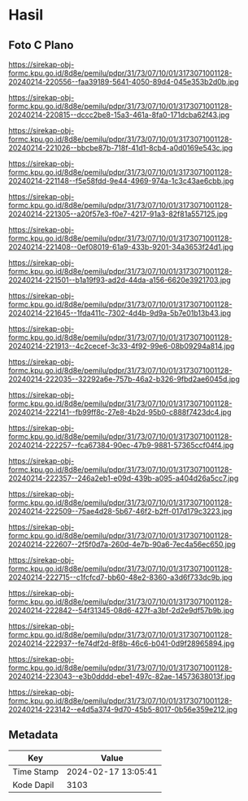 # Hasil

## Foto C Plano

https://sirekap-obj-formc.kpu.go.id/8d8e/pemilu/pdpr/31/73/07/10/01/3173071001128-20240214-220556--faa39189-5641-4050-89d4-045e353b2d0b.jpg

https://sirekap-obj-formc.kpu.go.id/8d8e/pemilu/pdpr/31/73/07/10/01/3173071001128-20240214-220815--dccc2be8-15a3-461a-8fa0-171dcba62f43.jpg

https://sirekap-obj-formc.kpu.go.id/8d8e/pemilu/pdpr/31/73/07/10/01/3173071001128-20240214-221026--bbcbe87b-718f-41d1-8cb4-a0d0169e543c.jpg

https://sirekap-obj-formc.kpu.go.id/8d8e/pemilu/pdpr/31/73/07/10/01/3173071001128-20240214-221148--f5e58fdd-9e44-4969-974a-1c3c43ae6cbb.jpg

https://sirekap-obj-formc.kpu.go.id/8d8e/pemilu/pdpr/31/73/07/10/01/3173071001128-20240214-221305--a20f57e3-f0e7-4217-91a3-82f81a557125.jpg

https://sirekap-obj-formc.kpu.go.id/8d8e/pemilu/pdpr/31/73/07/10/01/3173071001128-20240214-221408--0ef08019-61a9-433b-9201-34a3653f24d1.jpg

https://sirekap-obj-formc.kpu.go.id/8d8e/pemilu/pdpr/31/73/07/10/01/3173071001128-20240214-221501--b1a19f93-ad2d-44da-a156-6620e3921703.jpg

https://sirekap-obj-formc.kpu.go.id/8d8e/pemilu/pdpr/31/73/07/10/01/3173071001128-20240214-221645--1fda411c-7302-4d4b-9d9a-5b7e01b13b43.jpg

https://sirekap-obj-formc.kpu.go.id/8d8e/pemilu/pdpr/31/73/07/10/01/3173071001128-20240214-221913--4c2cecef-3c33-4f92-99e6-08b09294a814.jpg

https://sirekap-obj-formc.kpu.go.id/8d8e/pemilu/pdpr/31/73/07/10/01/3173071001128-20240214-222035--32292a6e-757b-46a2-b326-9fbd2ae6045d.jpg

https://sirekap-obj-formc.kpu.go.id/8d8e/pemilu/pdpr/31/73/07/10/01/3173071001128-20240214-222141--fb99ff8c-27e8-4b2d-95b0-c888f7423dc4.jpg

https://sirekap-obj-formc.kpu.go.id/8d8e/pemilu/pdpr/31/73/07/10/01/3173071001128-20240214-222257--fca67384-90ec-47b9-9881-57365ccf04f4.jpg

https://sirekap-obj-formc.kpu.go.id/8d8e/pemilu/pdpr/31/73/07/10/01/3173071001128-20240214-222357--246a2eb1-e09d-439b-a095-a404d26a5cc7.jpg

https://sirekap-obj-formc.kpu.go.id/8d8e/pemilu/pdpr/31/73/07/10/01/3173071001128-20240214-222509--75ae4d28-5b67-46f2-b2ff-017d179c3223.jpg

https://sirekap-obj-formc.kpu.go.id/8d8e/pemilu/pdpr/31/73/07/10/01/3173071001128-20240214-222607--2f5f0d7a-260d-4e7b-90a6-7ec4a56ec650.jpg

https://sirekap-obj-formc.kpu.go.id/8d8e/pemilu/pdpr/31/73/07/10/01/3173071001128-20240214-222715--c1fcfcd7-bb60-48e2-8360-a3d6f733dc9b.jpg

https://sirekap-obj-formc.kpu.go.id/8d8e/pemilu/pdpr/31/73/07/10/01/3173071001128-20240214-222842--54f31345-08d6-427f-a3bf-2d2e9df57b9b.jpg

https://sirekap-obj-formc.kpu.go.id/8d8e/pemilu/pdpr/31/73/07/10/01/3173071001128-20240214-222937--fe74df2d-8f8b-46c6-b041-0d9f28965894.jpg

https://sirekap-obj-formc.kpu.go.id/8d8e/pemilu/pdpr/31/73/07/10/01/3173071001128-20240214-223043--e3b0dddd-ebe1-497c-82ae-14573638013f.jpg

https://sirekap-obj-formc.kpu.go.id/8d8e/pemilu/pdpr/31/73/07/10/01/3173071001128-20240214-223142--e4d5a374-9d70-45b5-8017-0b56e359e212.jpg


## Metadata

| Key        | Value               |
| ---------- | ------------------- |
| Time Stamp | 2024-02-17 13:05:41 |
| Kode Dapil | 3103                |



